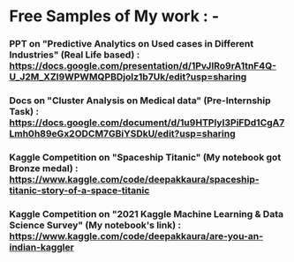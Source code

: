 # **Free Samples of My work : -**


### **PPT on "Predictive Analytics on Used cases in Different Industries" (Real Life based) :** https://docs.google.com/presentation/d/1PvJIRo9rA1tnF4Q-U_J2M_XZI9WPWMQPBDjolz1b7Uk/edit?usp=sharing 

### **Docs on "Cluster Analysis on Medical data" (Pre-Internship Task) :** https://docs.google.com/document/d/1u9HTPlyI3PiFDd1CgA7Lmh0h89eGx2ODCM7GBiYSDkU/edit?usp=sharing

### **Kaggle Competition on "Spaceship Titanic" (My notebook got Bronze medal) :**  https://www.kaggle.com/code/deepakkaura/spaceship-titanic-story-of-a-space-titanic

### **Kaggle Competition on "2021 Kaggle Machine Learning & Data Science Survey" (My notebook's link) :**  https://www.kaggle.com/code/deepakkaura/are-you-an-indian-kaggler
